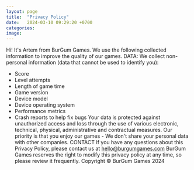 ```yaml
---
layout: page
title:  "Privacy Policy"
date:   2024-03-10 09:29:20 +0700
categories: 
image: 
---
```

Hi! It's Artem from BurGum Games. We use the following collected information to improve the quality of our games.
DATA:
We collect non-personal information (data that cannot be used to identify you):
- Score
- Level attempts
- Length of game time
- Game version
- Device model
- Device operating system
- Performance metrics
- Crash reports to help fix bugs
Your data is protected against unauthorized access and loss through the use of various electronic, technical, physical, administrative and contractual measures. Our priority is that you enjoy our games - We don't share your personal data with other companies.
CONTACT
If you have any questions about this Privacy Policy, please contact us at hello@burgumgames.com
BurGum Games reserves the right to modify this privacy policy at any time, so please review it frequently.
Copyright © BurGum Games 2024